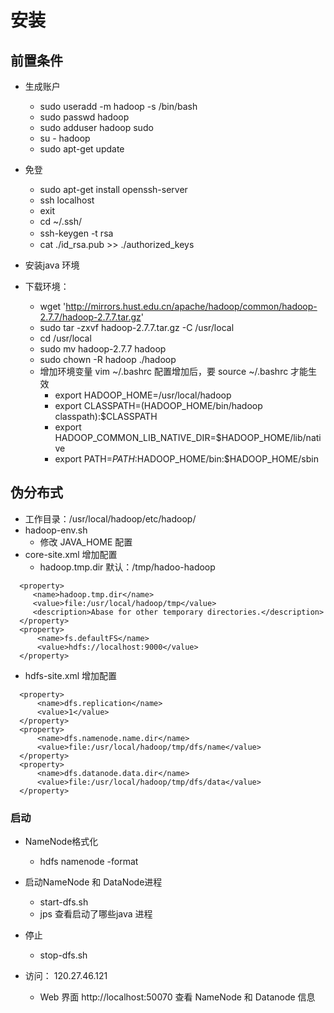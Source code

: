# 安装

## 前置条件
- 生成账户
  - sudo useradd -m hadoop -s /bin/bash
  - sudo passwd hadoop          
  - sudo adduser hadoop sudo
  - su - hadoop
  - sudo apt-get update  

- 免登
  - sudo apt-get install openssh-server  
  - ssh localhost                       
  - exit     
  - cd ~/.ssh/                         
  - ssh-keygen -t rsa　　
  - cat ./id_rsa.pub >> ./authorized_keys

- 安装java 环境

- 下载环境：
  - wget 'http://mirrors.hust.edu.cn/apache/hadoop/common/hadoop-2.7.7/hadoop-2.7.7.tar.gz'
  - sudo tar -zxvf  hadoop-2.7.7.tar.gz -C /usr/local
  - cd /usr/local
  - sudo mv  hadoop-2.7.7    hadoop
  - sudo chown -R hadoop ./hadoop
  - 增加环境变量  vim ~/.bashrc  配置增加后，要 source ~/.bashrc 才能生效
    - export HADOOP_HOME=/usr/local/hadoop
    - export CLASSPATH=$($HADOOP_HOME/bin/hadoop classpath):$CLASSPATH
    - export HADOOP_COMMON_LIB_NATIVE_DIR=$HADOOP_HOME/lib/native
    - export PATH=$PATH:$HADOOP_HOME/bin:$HADOOP_HOME/sbin

## 伪分布式
- 工作目录：/usr/local/hadoop/etc/hadoop/
- hadoop-env.sh
  - 修改 JAVA_HOME 配置
- core-site.xml  增加配置
  - hadoop.tmp.dir 默认：/tmp/hadoo-hadoop
```
  <property>
     <name>hadoop.tmp.dir</name>
     <value>file:/usr/local/hadoop/tmp</value>
     <description>Abase for other temporary directories.</description>
  </property>
  <property>
      <name>fs.defaultFS</name>
      <value>hdfs://localhost:9000</value>
  </property>
```
- hdfs-site.xml 增加配置
```
  <property>
      <name>dfs.replication</name>
      <value>1</value>
  </property>
  <property>
      <name>dfs.namenode.name.dir</name>
      <value>file:/usr/local/hadoop/tmp/dfs/name</value>
  </property>
  <property>
      <name>dfs.datanode.data.dir</name>
      <value>file:/usr/local/hadoop/tmp/dfs/data</value>
  </property>
```

### 启动
- NameNode格式化
  - hdfs namenode -format

- 启动NameNode 和 DataNode进程
  - start-dfs.sh
  - jps 查看启动了哪些java 进程

- 停止
  - stop-dfs.sh

- 访问： 120.27.46.121
  -  Web 界面 http://localhost:50070 查看 NameNode 和 Datanode 信息
